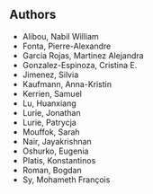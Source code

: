 Authors
-------

* Alibou, Nabil William
* Fonta, Pierre-Alexandre
* Garcia Rojas, Martinez Alejandra
* Gonzalez-Espinoza, Cristina E.
* Jimenez, Silvia
* Kaufmann, Anna-Kristin
* Kerrien, Samuel
* Lu, Huanxiang
* Lurie, Jonathan
* Lurie, Patrycja
* Mouffok, Sarah
* Nair, Jayakrishnan
* Oshurko, Eugenia
* Platis, Konstantinos
* Roman, Bogdan
* Sy, Mohameth François
